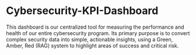 # Cybersecurity-KPI-Dashboard
This dashboard is our centralized tool for measuring the performance and health of our entire cybersecurity program. Its primary purpose is to convert complex security data into simple, actionable insights, using a Green, Amber, Red (RAG) system to highlight areas of success and critical risk. 
